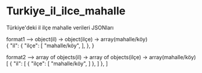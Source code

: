 # Turkiye_il_ilce_mahalle
Türkiye'deki il ilçe mahalle verileri JSONları

format1 --> object(il) -> object(ilçe) -> array(mahalle/köy)\
{
  "il": {
    "ilçe": [
      "mahalle/köy",
    ],
  },
}

format2 --> array of objects(il) -> array of objects(ilçe) -> array(mahalle/köy)\
[
  {
    "il": [
      {
        "ilçe": [
          "mahalle/köy",
        ]
      },
    ]
  },
]
